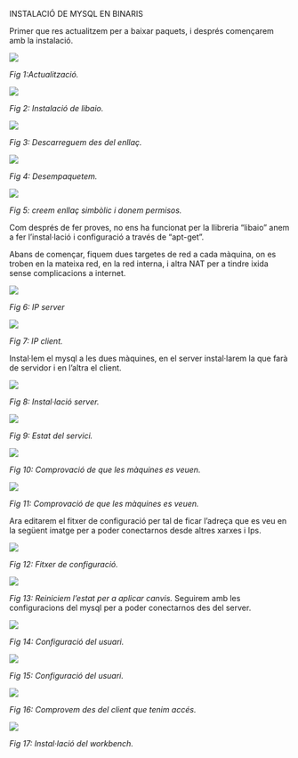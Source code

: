 ﻿INSTALACIÓ DE MYSQL EN BINARIS

Primer que res actualitzem per a baixar paquets, i després començarem amb la instalació.

![](Aspose.Words.b48c7879-f6b8-42a8-84bb-d5a56991f581.001.png)

*Fig 1:Actualització.*

![](Aspose.Words.b48c7879-f6b8-42a8-84bb-d5a56991f581.002.png)

*Fig 2: Instalació de libaio.*

![](Aspose.Words.b48c7879-f6b8-42a8-84bb-d5a56991f581.003.png)

*Fig 3: Descarreguem des del enllaç.*

![](Aspose.Words.b48c7879-f6b8-42a8-84bb-d5a56991f581.004.png)

*Fig 4: Desempaquetem.*

![](Aspose.Words.b48c7879-f6b8-42a8-84bb-d5a56991f581.005.png)

*Fig 5: creem enllaç simbòlic i donem permisos.*

Com després de fer proves, no ens ha funcionat per la llibreria “libaio” anem a fer l’instal·lació i configuració a través de “apt-get”.

Abans de començar, fiquem dues targetes de red a cada màquina, on es troben en la mateixa red, en la red interna, i altra NAT per a tindre ixida sense complicacions a internet.

![](Aspose.Words.b48c7879-f6b8-42a8-84bb-d5a56991f581.006.png)

*Fig 6: IP server*

![](Aspose.Words.b48c7879-f6b8-42a8-84bb-d5a56991f581.007.png)

*Fig 7: IP client.*

Instal·lem el mysql a les dues màquines, en el server instal·larem la que farà de servidor i en l’altra el client.

![](Aspose.Words.b48c7879-f6b8-42a8-84bb-d5a56991f581.008.png)

*Fig 8: Instal·lació server.*

![](Aspose.Words.b48c7879-f6b8-42a8-84bb-d5a56991f581.009.png)

*Fig 9: Estat del servici.*

![](Aspose.Words.b48c7879-f6b8-42a8-84bb-d5a56991f581.010.png)

*Fig 10: Comprovació de que les màquines es veuen.*

![](Aspose.Words.b48c7879-f6b8-42a8-84bb-d5a56991f581.011.png)

*Fig 11: Comprovació de que les màquines es veuen.*

Ara editarem el fitxer de configuració per tal de ficar l’adreça que es veu en la següent imatge per a poder conectarnos desde altres xarxes i Ips.

![](Aspose.Words.b48c7879-f6b8-42a8-84bb-d5a56991f581.012.png)

*Fig 12: Fitxer de configuració.*

![](Aspose.Words.b48c7879-f6b8-42a8-84bb-d5a56991f581.013.png)

*Fig 13: Reiniciem l’estat per a aplicar canvis.* Seguirem amb les configuracions del mysql per a poder conectarnos des del server.

![](Aspose.Words.b48c7879-f6b8-42a8-84bb-d5a56991f581.014.png)

*Fig 14: Configuració del usuari.*

![](Aspose.Words.b48c7879-f6b8-42a8-84bb-d5a56991f581.015.png)

*Fig 15: Configuració del usuari.*

![](Aspose.Words.b48c7879-f6b8-42a8-84bb-d5a56991f581.016.png)

*Fig 16: Comprovem des del client que tenim accés.*

![](Aspose.Words.b48c7879-f6b8-42a8-84bb-d5a56991f581.017.png)

*Fig 17: Instal·lació del workbench.*
